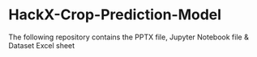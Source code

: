 # HackX-Crop-Prediction-Model
The following repository contains the PPTX file, Jupyter Notebook file &amp; Dataset Excel sheet
